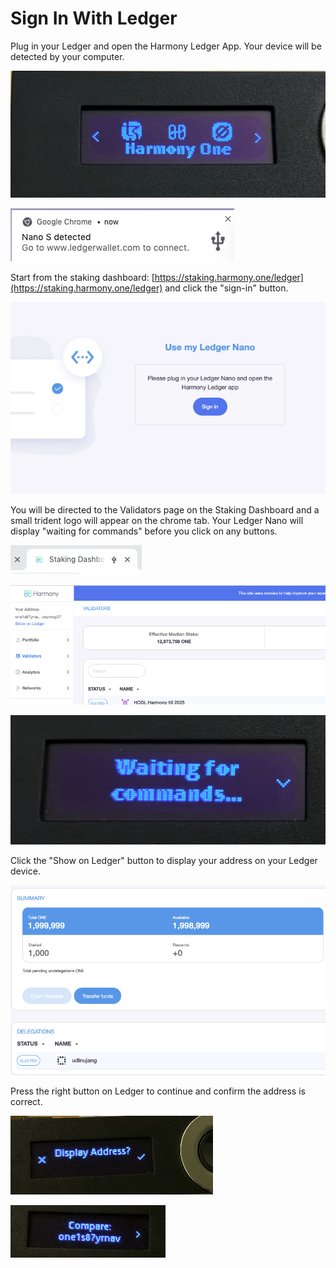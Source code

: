# Sign In With Ledger

Plug in your Ledger and open the Harmony Ledger App. Your device will be detected by your computer.

![](../../../.gitbook/assets/image%20%28174%29.png)

![](../../../.gitbook/assets/image%20%28109%29.png)

Start from the staking dashboard: [https://staking.harmony.one/ledger](https://staking.harmony.one/ledger)  and click the "sign-in" button.

![](../../../.gitbook/assets/image%20%2837%29.png)

You will be directed to the Validators page on the Staking Dashboard and a small trident logo will appear on the chrome tab. Your Ledger Nano will display "waiting for commands" before you click on any buttons.

![](../../../.gitbook/assets/image%20%28142%29.png)

![](../../../.gitbook/assets/image%20%2834%29.png)

![](../../../.gitbook/assets/image%20%285%29.png)

Click the "Show on Ledger" button to display your address on your Ledger device.

![](../../../.gitbook/assets/image%20%28119%29.png)

Press the right button on Ledger to continue and confirm the address is correct.

![](../../../.gitbook/assets/image%20%28110%29.png)

![](../../../.gitbook/assets/image%20%28120%29.png)

